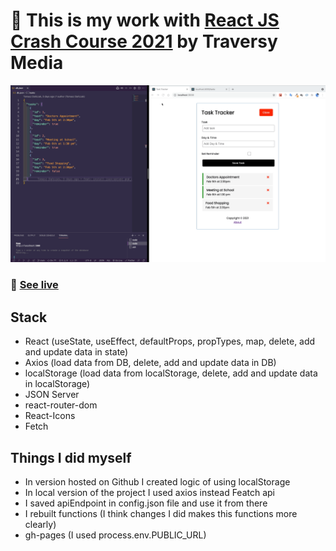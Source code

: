 # 🌱 This is my work with [React JS Crash Course 2021](https://www.youtube.com/watch?v=w7ejDZ8SWv8) by Traversy Media
![app.gif](gh/app.gif)

### 🚀  [See live](https://tomaszdanczak.github.io/traversy-media-react-crash-2021/)

## Stack
- React (useState, useEffect, defaultProps, propTypes, map, delete, add and update data in state)
- Axios (load data from DB, delete, add and update data in DB)
- localStorage (load data from localStorage, delete, add and update data in localStorage)
- JSON Server
- react-router-dom
- React-Icons
- Fetch

## Things I did myself
- In version hosted on Github I created logic of using localStorage
- In local version of the project I used axios instead Featch api
- I saved apiEndpoint in config.json file and use it from there
- I rebuilt functions (I think changes I did makes this functions more clearly)
- gh-pages (I used process.env.PUBLIC_URL)
